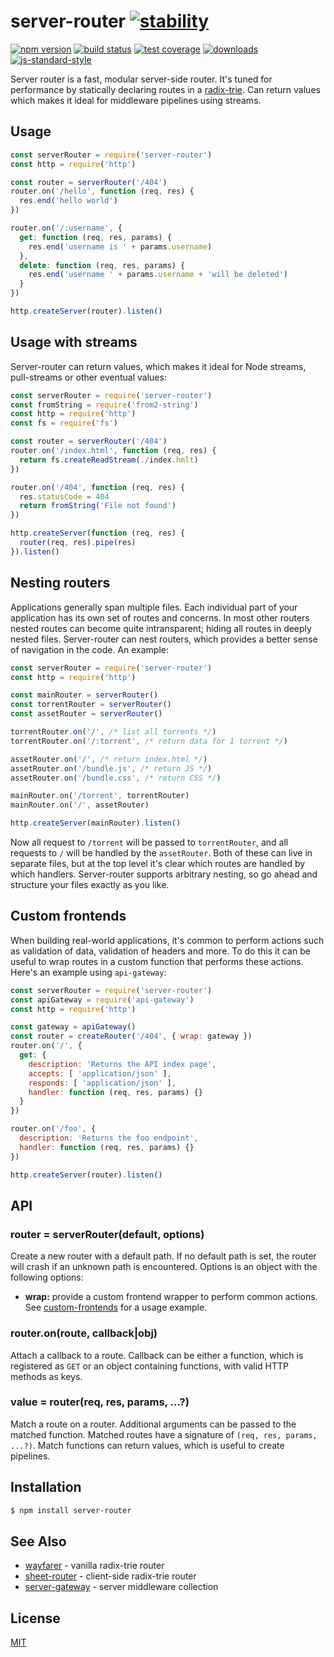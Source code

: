 # server-router [![stability][0]][1]
[![npm version][2]][3] [![build status][4]][5] [![test coverage][6]][7]
[![downloads][8]][9] [![js-standard-style][10]][11]

Server router is a fast, modular server-side router. It's tuned for performance
by statically declaring routes in a [radix-trie][12]. Can return values which
makes it ideal for middleware pipelines using streams.

## Usage
```js
const serverRouter = require('server-router')
const http = require('http')

const router = serverRouter('/404')
router.on('/hello', function (req, res) {
  res.end('hello world')
})

router.on('/:username', {
  get: function (req, res, params) {
    res.end('username is ' + params.username)
  },
  delete: function (req, res, params) {
    res.end('username ' + params.username + 'will be deleted')
  }
})

http.createServer(router).listen()
```

## Usage with streams
Server-router can return values, which makes it ideal for Node streams,
pull-streams or other eventual values:
```js
const serverRouter = require('server-router')
const fromString = require('from2-string')
const http = require('http')
const fs = require('fs')

const router = serverRouter('/404')
router.on('/index.html', function (req, res) {
  return fs.createReadStream(./index.hmlt)
})

router.on('/404', function (req, res) {
  res.statusCode = 404
  return fromString('File not found')
})

http.createServer(function (req, res) {
  router(req, res).pipe(res)
}).listen()
```

## Nesting routers
Applications generally span multiple files. Each individual part of your
application has its own set of routes and concerns. In most other routers
nested routes can become quite intransparent; hiding all routes in deeply
nested files. Server-router can nest routers, which provides a better sense of
navigation in the code. An example:
```js
const serverRouter = require('server-router')
const http = require('http')

const mainRouter = serverRouter()
const torrentRouter = serverRouter()
const assetRouter = serverRouter()

torrentRouter.on('/', /* list all torrents */)
torrentRouter.on('/:torrent', /* return data for 1 torrent */)

assetRouter.on('/', /* return index.html */)
assetRouter.on('/bundle.js', /* return JS */)
assetRouter.on('/bundle.css', /* return CSS */)

mainRouter.on('/torrent', torrentRouter)
mainRouter.on('/', assetRouter)

http.createServer(mainRouter).listen()
```
Now all request to `/torrent` will be passed to `torrentRouter`, and all
requests to `/` will be handled by the `assetRouter`. Both of these can live in
separate files, but at the top level it's clear which routes are handled by
which handlers. Server-router supports arbitrary nesting, so go ahead and
structure your files exactly as you like.

## Custom frontends
When building real-world applications, it's common to perform actions such as
validation of data, validation of headers and more. To do this it can be useful
to wrap routes in a custom function that performs these actions. Here's an
example using `api-gateway`:
```js
const serverRouter = require('server-router')
const apiGateway = require('api-gateway')
const http = require('http')

const gateway = apiGateway()
const router = createRouter('/404', { wrap: gateway })
router.on('/', {
  get: {
    description: 'Returns the API index page',
    accepts: [ 'application/json' ],
    responds: [ 'application/json' ],
    handler: function (req, res, params) {}
  }
})

router.on('/foo', {
  description: 'Returns the foo endpoint',
  handler: function (req, res, params) {}
})

http.createServer(router).listen()
```

## API
### router = serverRouter(default, options)
Create a new router with a default path. If no default path is set, the router
will crash if an unknown path is encountered. Options is an object with the
following options:
- __wrap:__ provide a custom frontend wrapper to perform common actions. See
  [custom-frontends](#custom-frontends) for a usage example.

### router.on(route, callback|obj)
Attach a callback to a route. Callback can be either a function, which is
registered as `GET` or an object containing functions, with valid HTTP methods
as keys.

### value = router(req, res, params, ...?)
Match a route on a router. Additional arguments can be passed to the matched
function. Matched routes have a signature of `(req, res, params, ...?)`. Match
functions can return values, which is useful to create pipelines.

## Installation
```sh
$ npm install server-router
```

## See Also
- [wayfarer](https://github.com/yoshuawuyts/wayfarer) - vanilla radix-trie
  router
- [sheet-router](https://github.com/yoshuawuyts/sheet-router) - client-side
  radix-trie router
- [server-gateway](https://github.com/yoshuawuyts/server-gateway) - server
  middleware collection

## License
[MIT](https://tldrlegal.com/license/mit-license)

[0]: https://img.shields.io/badge/stability-experimental-orange.svg?style=flat-square
[1]: https://nodejs.org/api/documentation.html#documentation_stability_index
[2]: https://img.shields.io/npm/v/server-router.svg?style=flat-square
[3]: https://npmjs.org/package/server-router
[4]: https://img.shields.io/travis/yoshuawuyts/server-router/master.svg?style=flat-square
[5]: https://travis-ci.org/yoshuawuyts/server-router
[6]: https://img.shields.io/codecov/c/github/yoshuawuyts/server-router/master.svg?style=flat-square
[7]: https://codecov.io/github/yoshuawuyts/server-router
[8]: http://img.shields.io/npm/dm/server-router.svg?style=flat-square
[9]: https://npmjs.org/package/server-router
[10]: https://img.shields.io/badge/code%20style-standard-brightgreen.svg?style=flat-square
[11]: https://github.com/feross/standard
[12]: https://github.com/yoshuawuyts/wayfarer
